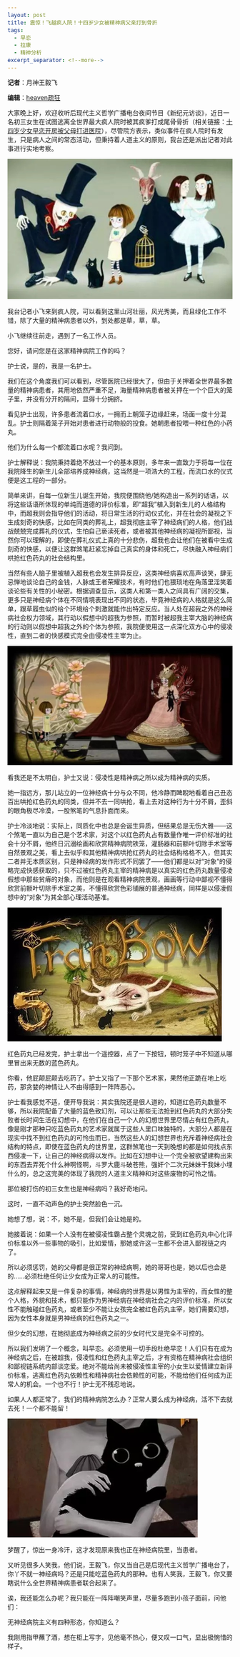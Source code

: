 ```yaml
---
layout: post
title: 震惊！飞越疯人院！十四岁少女被精神病父亲打到骨折
tags:
  - 早恋
  - 拉康
  - 精神分析
excerpt_separator: <!--more-->
---
```


**记者**：月神王毅飞

**编辑**：[heaven疏狂](https://www.zhihu.com/people/heavenshu-kuang)

大家晚上好，欢迎收听后现代主义哲学广播电台夜间节目《新纪元访谈》，近日一名初三女生在试图逃离全世界最大疯人院时被其疯爹打成尾骨骨折（相关链接：[十四岁少女早恋开房被父母打进医院](http://mp.weixin.qq.com/s?__biz=MjM5ODIwNDIwMA==&mid=2652691553&idx=1&sn=4f1cc4640f9e1ea384a7c9034e5286fa&scene=21#wechat_redirect)），尽管院方表示，类似事件在疯人院时有发生，只是病人之间的常态活动，但秉持着人道主义的原则，我台还是派出记者对此事进行实地考察。

<!--more-->

<img class="img-fluid" src="../images/疯人院/v2-c9bc67abaaeaf8963cc2b0a359f6603a_r.jpg" alt="img">

我台记者小飞来到疯人院，可以看到这里山河壮丽，风光秀美，而且绿化工作不错，除了大量的精神病患者以外，到处都是草，草，草。

小飞继续往前走，遇到了一名工作人员。

您好，请问您是在这家精神病院工作的吗？

护士说，是的，我是一名护士。

我们在这个角度我们可以看到，尽管医院已经很大了，但由于关押着全世界最多数量的精神病患者，其用地依然严重不足，海量精神病患者被关押在一个个巨大的笼子里，并没有分开的隔间，显得十分拥挤。

看见护士出现，许多患者流着口水，一拥而上朝笼子边缘赶来，场面一度十分混乱。护士则隔着笼子开始对患者进行动物般的投食。她朝患者投喂一种红色的小药丸。

他们为什么每一个都流着口水呢？我问到。

护士解释说：我院秉持着绝不放过一个的基本原则，多年来一直致力于将每一位在我院降生的新生儿全部培养成神经病，这当然是一项浩大的工程，而流口水的仪式便是这工程的一部分。

简单来讲，自每一位新生儿诞生开始，我院便围绕他/她构造出一系列的话语，以将这些话语所体现的单纯而道德的评价标准，即“超我”植入到新生儿的人格结构中，而超我则会指导他们的活动，将日常生活的行动仪式化，并在社会的凝视之下生成刻奇的快感，比如在同类的葬礼上，超我彻底主宰了神经病们的人格，他们战战兢兢完成葬礼的仪式，生怕自己亵渎死者，或者被其他神经病的凝视所鄙视，当然你可以理解的，即使在葬礼仪式上真的十分悲伤，超我也会让他们在被看中生成刻奇的快感，以便让这群煞笔赶紧忘掉自己真实的身体和死亡，尽快融入神经病们哄抢红色药丸的社会结构里。

当然有些人脑子里被植入超我也会发生排异反应，这类神经病喜欢高声谈笑，肆无忌惮地谈论自己的金钱，人脉或王者荣耀技术，有时他们也猥琐地在角落里淫笑着谈论些有关性的小秘密。根据调查显示，这类人和第一类人之间具有广阔的交集，更多只是神经病个体在不同情境表现出不同的状态，毕竟神经病的人格就是这么简单，跟草履虫似的给个环境给个刺激就能作出特定反应。当人处在超我之外的神经病社会权力领域，其行动以假想中的超我为参照，而暂时被超我主宰大脑的神经病的行动则以假想中超我之外的个体为参照，我院便使用这一点深化双方心中的侵凌性，直到二者的快感模式完全由侵凌性主宰为止。

<img class="img-fluid" src="../images/疯人院/v2-b3e9ace2c7b9d5425987af21cd9e2eed_r.jpg" alt="img">

看我还是不太明白，护士又说：侵凌性是精神病之所以成为精神病的实质。

她一指远方，那儿站立的一位神经病十分与众不同，他冷静而睥睨地看着自己丑态百出哄抢红色药丸的同类，但并不去一同哄抢，看上去对这种行为十分不屑，歪斜的眼角极尽冷漠，一股煞笔的气息扑面而来。

护士冷淡地说：实际上，同质化中也总是会诞生异质，但结果总是无伤大雅——这个煞笔一直以为自己是个艺术家，对这个以红色药丸占有数量作唯一评价标准的社会十分不屑，他终日沉溺绘画和欣赏精神病院铁笼，灌肠器和前额叶切除手术室等自然景观之美，看上去似乎和其他精神病哄抢红药丸的社会结构格格不入，但其实二者并无本质区别，只是神经病的发作形式不同罢了——他们都是以对“对象”的侵略完成快感获取的，只不过被红色药丸主宰的精神病是以真实的红色药丸数量侵凌假想中那些贫瘠的对象，而他则是在观看精神病院景观，画画等行动中鄙视不懂得欣赏前额叶切除手术室之美，不懂得欣赏色彩铺展的普通神经病，同样是以侵凌假想中的“对象”为其全部心理活动基准。

<img class="img-fluid" src="../images/疯人院/v2-5d0ce152b14105f72ca20d44d845b7f4_r.jpg" alt="img">

红色药丸已经发完，护士拿出一个遥控器，点了一下按钮，顿时笼子中不知道从哪里冒出来无数的蓝色药丸。

你看，他屁颠屁颠去吃药了。护士又指了一下那个艺术家，果然他正跪在地上吃药，那贪婪的神情让人不由得感到一阵阵恶心。

护士看我感觉不适，便开导我说：其实我院还是很人道的，知道红色药丸数量不够，所以我院配备了大量的蓝色致幻剂，可以让那些无法抢到红色药丸的大部分失败者长时间生活在幻想中，在他们在自己一个人的幻想世界里尽情占有红色药丸，像是刚才那种只吃蓝色药丸的艺术家就属于这些人里口味独特的，大部分人都是在现实中找不到红色药丸的可怜虫而已，当然这些人的幻想世界也充斥着神经病社会结构的特点，即使在蓝色药丸的世界里，这群煞笔也一天到晚想的都是如何找点东西侵凌一下，让自己的神经病得以发作。比如在幻想中让一个完全被欲望建构出来的东西去弄死个什么神啊怪啊，斗罗大鹿斗破苍熊，强奸个二次元妹妹干我妹小埋什么的，总之这完美的体现了我院的人道主义精神和对这些废物的可怜之情。

那位被打伤的初三女生也是神经病吗？我好奇地问。

这时，一直不动声色的护士突然脸色一沉。

她想了想，说：不，她不是，但我们会让她是的。

她接着说：如果一个人没有在被侵凌性霸占整个灵魂之前，受到红色药丸中心化评价标准以外一些事物的吸引，比如爱情，那她或许这一生都不会进入鄙视链之内了。

所以必须惩罚，她的父母都是很正常的神经病啊，她的哥哥也是，她以后也会是的……必须杜绝任何让少女成为正常人的可能性。

这点解释起来又是一件复杂的事情，神经病的世界是以男性为主宰的，而女性的整个人格，外貌和技术，都只能作为男神经病在神经病社会之内的评价标准，所以女性不能触碰红色药丸，或者至少不能让女孩完全被红色药丸主宰，她们需要幻想，因为女性本身就是男神经病的红色药丸之一。

但少女的幻想，在她彻底成为神经病之前的少女时代又是完全不可控的。

所以我们发明了一个概念，叫早恋。必须使用一切手段杜绝早恋！人们只有在成为神经病之后，在被超我，侵凌性和红色药丸主宰之后，才有资格在精神病社会组织和鄙视链系统内部谈恋爱。绝对不能给尚未被侵凌性主宰的小女生以爱情建立新评价标准，逃离红色药丸依赖性和精神病社会依赖性的可能，不能给他们任何成为正常人的机会。一个也不行！护士无不残忍地说。

如果人人都正常了，我们的精神病院怎么办？正常人要么成为神经病，活不下去就去死！一个都不能留！

<img class="img-fluid" src="../images/疯人院/v2-4b5cad4dc844ff844207f38719e2ca25_r.jpg" alt="img">

梦醒了，惊出一身冷汗，这才发现原来我也正在神经病院里，当患者。

又听见很多人笑我，他们说，王毅飞，你又当自己是后现代主义哲学广播电台了，你丫不就一神经病吗？还是只能吃蓝色药丸的那种。也有人笑我，王毅飞，你又要瞎说什么全世界精神病患者联合起来了。

诶，我还能怎么办呢？我只能在一阵阵嘲笑声里，尽量多跑到小孩子面前，问他们：

无神经病院主义有四种形态，你知道么？

我刚用指甲蘸了酒，想在柜上写字，见他毫不热心，便又叹一口气，显出极惋惜的样子。
